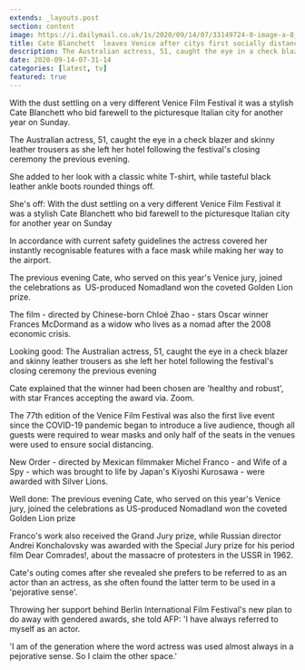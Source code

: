 ```yaml
---
extends: _layouts.post
section: content
image: https://i.dailymail.co.uk/1s/2020/09/14/07/33149724-0-image-a-8_1600064471372.jpg 
title: Cate Blanchett  leaves Venice after citys first socially distanced film festival comes to an end 
description: The Australian actress, 51, caught the eye in a check blazer and skinny leather trousers as she left her hotel following the festivals closing ceremony the previous evening. 
date: 2020-09-14-07-31-14 
categories: [latest, tv] 
featured: true 
--- 
```

With the dust settling on a very different Venice Film Festival it was a stylish Cate Blanchett who bid farewell to the picturesque Italian city for another year on Sunday. 

The Australian actress, 51, caught the eye in a check blazer and skinny leather trousers as she left her hotel following the festival's closing ceremony the previous evening. 

She added to her look with a classic white T-shirt, while tasteful black leather ankle boots rounded things off.  

She's off: With the dust settling on a very different Venice Film Festival it was a stylish Cate Blanchett who bid farewell to the picturesque Italian city for another year on Sunday

In accordance with current safety guidelines the actress covered her instantly recognisable features with a face mask while making her way to the airport.

The previous evening Cate, who served on this year's Venice jury, joined the celebrations as  US-produced Nomadland won the coveted Golden Lion prize.

The film - directed by Chinese-born Chloé Zhao - stars Oscar winner Frances McDormand as a widow who lives as a nomad after the 2008 economic crisis.

Looking good: The Australian actress, 51, caught the eye in a check blazer and skinny leather trousers as she left her hotel following the festival's closing ceremony the previous evening

Cate explained that the winner had been chosen are 'healthy and robust', with star Frances accepting the award via. Zoom.

The 77th edition of the Venice Film Festival was also the first live event since the COVID-19 pandemic began to introduce a live audience, though all guests were required to wear masks and only half of the seats in the venues were used to ensure social distancing.

New Order - directed by Mexican filmmaker Michel Franco - and Wife of a Spy - which was brought to life by Japan's Kiyoshi Kurosawa - were awarded with Silver Lions.

Well done: The previous evening Cate, who served on this year's Venice jury, joined the celebrations as US-produced Nomadland won the coveted Golden Lion prize

Franco's work also received the Grand Jury prize, while Russian director Andrei Konchalovsky was awarded with the Special Jury prize for his period film Dear Comrades!, about the massacre of protesters in the USSR in 1962.

Cate's outing comes after she revealed she prefers to be referred to as an actor than an actress, as she often found the latter term to be used in a 'pejorative sense'.

Throwing her support behind Berlin International Film Festival's new plan to do away with gendered awards, she told AFP: 'I have always referred to myself as an actor.

'I am of the generation where the word actress was used almost always in a pejorative sense. So I claim the other space.'

